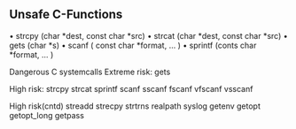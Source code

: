 ## Unsafe C-Functions
• strcpy (char *dest, const char *src)
• strcat (char *dest, const char *src)
• gets (char *s)
• scanf ( const char *format, … )
• sprintf (conts char *format, … )


Dangerous C systemcalls
Extreme risk: gets


High risk:
strcpy
strcat
sprintf
scanf
sscanf
fscanf
vfscanf
vsscanf

High risk(cntd)
streadd
strecpy
strtrns
realpath
syslog
getenv
getopt
getopt_long
getpass



